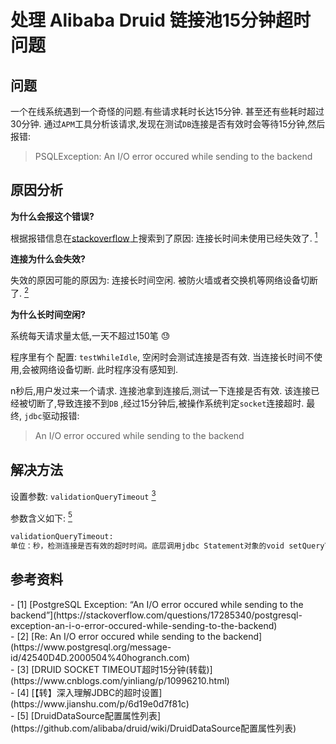 # 处理 Alibaba Druid 链接池15分钟超时问题

## 问题

一个在线系统遇到一个奇怪的问题.有些请求耗时长达15分钟. 甚至还有些耗时超过30分钟.  通过`APM`工具分析该请求,发现在测试`DB`连接是否有效时会等待15分钟,然后报错:

> PSQLException: An I/O error occured while sending to the backend

## 原因分析

**为什么会报这个错误?**

根据报错信息在[stackoverflow](https://stackoverflow.com/questions/17285340/postgresql-exception-an-i-o-error-occured-while-sending-to-the-backend)上搜索到了原因: 连接长时间未使用已经失效了.  [<sup> 1 <sup/>](#refer-anchor-1)

**连接为什么会失效?**

失效的原因可能的原因为:  连接长时间空闲. 被防火墙或者交换机等网络设备切断了. [<sup>2<sup/>](#refer-anchor-2)

**为什么长时间空闲?**

系统每天请求量太低,一天不超过150笔 😓

程序里有个 配置: `testWhileIdle`, 空闲时会测试连接是否有效. 当连接长时间不使用,会被网络设备切断. 此时程序没有感知到. 

n秒后,用户发过来一个请求. 连接池拿到连接后,测试一下连接是否有效. 该连接已经被切断了,导致连接不到`DB` ,经过15分钟后,被操作系统判定`socket`连接超时. 最终, `jdbc`驱动报错: 

> An I/O error occured while sending to the backend

## 解决方法

设置参数: `validationQueryTimeout` [<sup>3<sup/>](#refer-anchor-3)

参数含义如下: [<sup>5</sup>](#refer-anchor-5)
```txt
validationQueryTimeout:
单位：秒，检测连接是否有效的超时时间。底层调用jdbc Statement对象的void setQueryTimeout(int seconds)方法
```

## 参考资料

<div id="refer-anchor-1"/>
- [1]  [PostgreSQL Exception: “An I/O error occured while sending to the backend”](https://stackoverflow.com/questions/17285340/postgresql-exception-an-i-o-error-occured-while-sending-to-the-backend)
<div id="refer-anchor-2"/>
-  [2] [Re: An I/O error occured while sending to the backend](https://www.postgresql.org/message-id/42540D4D.2000504%40hogranch.com)
<div id="refer-anchor-3"/>
- [3] [DRUID SOCKET TIMEOUT超时15分钟(转载)](https://www.cnblogs.com/yinliang/p/10996210.html)
<div id="refer-anchor-4"/>
- [4] [【转】深入理解JDBC的超时设置](https://www.jianshu.com/p/6d19e0d7f81c)
<div id="refer-anchor-5"/>
- [5] [DruidDataSource配置属性列表](https://github.com/alibaba/druid/wiki/DruidDataSource配置属性列表)


